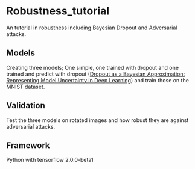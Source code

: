 # Robustness_tutorial
An tutorial in robustness including Bayesian Dropout and Adversarial attacks.

## Models

Creating three models; One simple, one trained with dropout and one trained and predict with dropout ([Dropout as a Bayesian Approximation:
Representing Model Uncertainty in Deep Learning](https://arxiv.org/pdf/1506.02142.pdf)) and train those on the MNIST dataset.

## Validation

Test the three models on rotated images and how robust they are against adversarial attacks.

## Framework
Python with tensorflow 2.0.0-beta1

